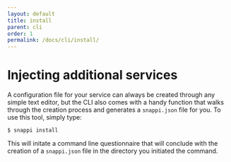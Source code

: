 ```yaml
---
layout: default
title: install
parent: cli
order: 1
permalink: /docs/cli/install/
---
```


# Injecting additional services

A configuration file for your service can always be created through any simple text editor, but the CLI also comes with 
a handy function that walks through the creation process and generates a `snappi.json` file for you. To use this tool, 
simply type:

```
$ snappi install
```

This will initate a command line questionnaire that will conclude with the creation of a `snappi.json` file in the 
directory you initiated the command.